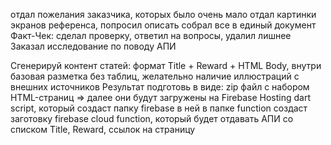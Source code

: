 отдал пожелания заказчика, которых было очень мало
отдал картинки экранов референса, попросил описать
собрал все в единый документ
Факт-Чек: сделал проверку, ответил на вопросы, удалил лишнее
Заказал исследование по поводу АПИ

Сгенерируй контент статей: формат Title + Reward + HTML Body, внутри базовая разметка без таблиц, желательно наличие иллюстраций с внешних источников
Результат подготовь в виде:
zip файл с набором HTML-страниц => далее они будут загружены на Firebase Hosting
dart script, который
создаст папку firebase
в ней в папке function создаст заготовку firebase cloud function, который будет отдавать АПИ со списком Title, Reward, ссылок на страницу
